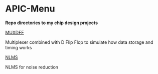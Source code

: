 # APIC-Menu
**Repo directories to my chip design projects**

[MUXDFF](https://github.com/orpheus016/Multiplexer-D-Flip-Flop)

Multiplexer combined with D Flip Flop to simulate how data storage and timing works

[NLMS](https://github.com/farhan-sw/nlms)

NLMS for noise reduction
